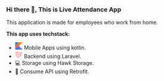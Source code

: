 ### Hi there 👋, This is Live Attendance App

This application is made for employees who work from home.

**This app uses techstack:**

- <code><img height="20" src="https://raw.githubusercontent.com/github/explore/80688e429a7d4ef2fca1e82350fe8e3517d3494d/topics/kotlin/kotlin.png"></code> Mobile Apps using kotlin.
- <code><img height="20" src="https://raw.githubusercontent.com/github/explore/80688e429a7d4ef2fca1e82350fe8e3517d3494d/topics/laravel/laravel.png"></code> Backend using Laravel.
- 💻 Storage using Hawk Storage.
- 📝 Consume API using Retrofit.
